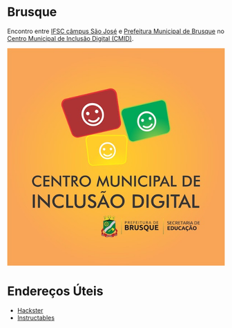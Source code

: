 # Brusque
Encontro entre [IFSC câmpus São José](https://www.ifsc.edu.br/web/campus-sao-jose) e [Prefeitura Municipal de Brusque](http://www.brusque.sc.gov.br/) no [Centro Municipal de Inclusão Digital (CMID)](https://goo.gl/maps/yyNzhhUnHfFX87FP8).

![Centro Municipal de Inclusão Digital](cmid_avatar.png)

# Endereços Úteis
- [Hackster](https://www.hackster.io/arduino)
- [Instructables](https://www.instructables.com/circuits/arduino/projects/)
